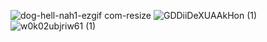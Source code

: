 ![dog-hell-nah1-ezgif com-resize](https://github.com/Lemoens/Lemoens/assets/159124482/777d7a8e-036f-47bf-b9f8-c9b668e461e2)
![GDDiiDeXUAAkHon (1)](https://github.com/Lemoens/Lemoens/assets/159124482/a3f5425f-4652-4822-bdab-f0139a9064fe)
![w0k02ubjriw61 (1)](https://github.com/Lemoens/Lemoens/assets/159124482/350e45e0-7b33-424e-b4ee-6a5a7eba94b1)
